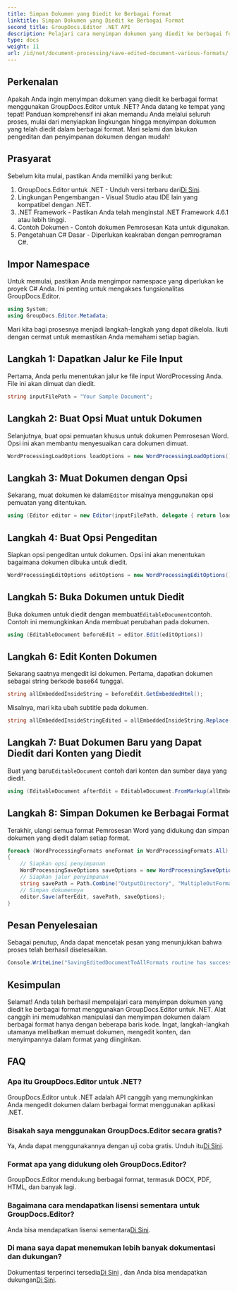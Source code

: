 ```yaml
---
title: Simpan Dokumen yang Diedit ke Berbagai Format
linktitle: Simpan Dokumen yang Diedit ke Berbagai Format
second_title: GroupDocs.Editor .NET API
description: Pelajari cara menyimpan dokumen yang diedit ke berbagai format menggunakan GroupDocs.Editor untuk .NET dalam panduan langkah demi langkah yang komprehensif ini.
type: docs
weight: 11
url: /id/net/document-processing/save-edited-document-various-formats/
---
```

## Perkenalan
Apakah Anda ingin menyimpan dokumen yang diedit ke berbagai format menggunakan GroupDocs.Editor untuk .NET? Anda datang ke tempat yang tepat! Panduan komprehensif ini akan memandu Anda melalui seluruh proses, mulai dari menyiapkan lingkungan hingga menyimpan dokumen yang telah diedit dalam berbagai format. Mari selami dan lakukan pengeditan dan penyimpanan dokumen dengan mudah!
## Prasyarat
Sebelum kita mulai, pastikan Anda memiliki yang berikut:
1.  GroupDocs.Editor untuk .NET - Unduh versi terbaru dari[Di Sini](https://releases.groupdocs.com/editor/net/).
2. Lingkungan Pengembangan - Visual Studio atau IDE lain yang kompatibel dengan .NET.
3. .NET Framework - Pastikan Anda telah menginstal .NET Framework 4.6.1 atau lebih tinggi.
4. Contoh Dokumen - Contoh dokumen Pemrosesan Kata untuk digunakan.
5. Pengetahuan C# Dasar - Diperlukan keakraban dengan pemrograman C#.
## Impor Namespace
Untuk memulai, pastikan Anda mengimpor namespace yang diperlukan ke proyek C# Anda. Ini penting untuk mengakses fungsionalitas GroupDocs.Editor.
```csharp
using System;
using GroupDocs.Editor.Metadata;
```
Mari kita bagi prosesnya menjadi langkah-langkah yang dapat dikelola. Ikuti dengan cermat untuk memastikan Anda memahami setiap bagian.
## Langkah 1: Dapatkan Jalur ke File Input
Pertama, Anda perlu menentukan jalur ke file input WordProcessing Anda. File ini akan dimuat dan diedit.
```csharp
string inputFilePath = "Your Sample Document";
```
## Langkah 2: Buat Opsi Muat untuk Dokumen
Selanjutnya, buat opsi pemuatan khusus untuk dokumen Pemrosesan Word. Opsi ini akan membantu menyesuaikan cara dokumen dimuat.
```csharp
WordProcessingLoadOptions loadOptions = new WordProcessingLoadOptions();
```
## Langkah 3: Muat Dokumen dengan Opsi
 Sekarang, muat dokumen ke dalam`Editor` misalnya menggunakan opsi pemuatan yang ditentukan.
```csharp
using (Editor editor = new Editor(inputFilePath, delegate { return loadOptions; }))
```
## Langkah 4: Buat Opsi Pengeditan
Siapkan opsi pengeditan untuk dokumen. Opsi ini akan menentukan bagaimana dokumen dibuka untuk diedit.
```csharp
WordProcessingEditOptions editOptions = new WordProcessingEditOptions();
```
## Langkah 5: Buka Dokumen untuk Diedit
 Buka dokumen untuk diedit dengan membuat`EditableDocument`contoh. Contoh ini memungkinkan Anda membuat perubahan pada dokumen.
```csharp
using (EditableDocument beforeEdit = editor.Edit(editOptions))
```
## Langkah 6: Edit Konten Dokumen
Sekarang saatnya mengedit isi dokumen. Pertama, dapatkan dokumen sebagai string berkode base64 tunggal.
```csharp
string allEmbeddedInsideString = beforeEdit.GetEmbeddedHtml();
```
Misalnya, mari kita ubah subtitle pada dokumen.
```csharp
string allEmbeddedInsideStringEdited = allEmbeddedInsideString.Replace("Subtitle", "Edited subtitle");
```
## Langkah 7: Buat Dokumen Baru yang Dapat Diedit dari Konten yang Diedit
 Buat yang baru`EditableDocument` contoh dari konten dan sumber daya yang diedit.
```csharp
using (EditableDocument afterEdit = EditableDocument.FromMarkup(allEmbeddedInsideStringEdited, null))
```
## Langkah 8: Simpan Dokumen ke Berbagai Format
Terakhir, ulangi semua format Pemrosesan Word yang didukung dan simpan dokumen yang diedit dalam setiap format.
```csharp
foreach (WordProcessingFormats oneFormat in WordProcessingFormats.All)
{
    // Siapkan opsi penyimpanan
    WordProcessingSaveOptions saveOptions = new WordProcessingSaveOptions(oneFormat);
    // Siapkan jalur penyimpanan
    string savePath = Path.Combine("OutputDirectory", "MultipleOutFormats." + saveOptions.OutputFormat.Extension);
    // Simpan dokumennya
    editor.Save(afterEdit, savePath, saveOptions);
}
```
## Pesan Penyelesaian
Sebagai penutup, Anda dapat mencetak pesan yang menunjukkan bahwa proses telah berhasil diselesaikan.
```csharp
Console.WriteLine("SavingEditedDocumentToAllFormats routine has successfully finished");
```
## Kesimpulan
Selamat! Anda telah berhasil mempelajari cara menyimpan dokumen yang diedit ke berbagai format menggunakan GroupDocs.Editor untuk .NET. Alat canggih ini memudahkan manipulasi dan menyimpan dokumen dalam berbagai format hanya dengan beberapa baris kode. Ingat, langkah-langkah utamanya melibatkan memuat dokumen, mengedit konten, dan menyimpannya dalam format yang diinginkan.
## FAQ
### Apa itu GroupDocs.Editor untuk .NET?
GroupDocs.Editor untuk .NET adalah API canggih yang memungkinkan Anda mengedit dokumen dalam berbagai format menggunakan aplikasi .NET.
### Bisakah saya menggunakan GroupDocs.Editor secara gratis?
 Ya, Anda dapat menggunakannya dengan uji coba gratis. Unduh itu[Di Sini](https://releases.groupdocs.com/).
### Format apa yang didukung oleh GroupDocs.Editor?
GroupDocs.Editor mendukung berbagai format, termasuk DOCX, PDF, HTML, dan banyak lagi.
### Bagaimana cara mendapatkan lisensi sementara untuk GroupDocs.Editor?
 Anda bisa mendapatkan lisensi sementara[Di Sini](https://purchase.groupdocs.com/temporary-license/).
### Di mana saya dapat menemukan lebih banyak dokumentasi dan dukungan?
 Dokumentasi terperinci tersedia[Di Sini](https://reference.groupdocs.com/editor/net/) , dan Anda bisa mendapatkan dukungan[Di Sini](https://forum.groupdocs.com/c/editor/20).
